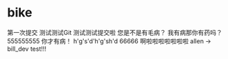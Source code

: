 # bike
第一次提交
测试测试Git
测试测试提交啦
您是不是有毛病？
我有病那你有药吗？
555555555
你才有病！
h'g's'd'h'g'sh'd
66666
啊啦啦啦啦啦啦啦
allen -> bill_dev test!!!